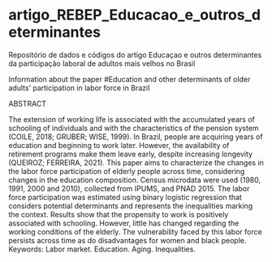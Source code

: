 # artigo_REBEP_Educacao_e_outros_determinantes
Repositório de dados e códigos do artigo Educaçao e outros determinantes da participação laboral de adultos mais velhos no Brasil

Information about the paper
#Education and other determinants of older adults’ participation in labor force in Brazil

ABSTRACT

The extension of working life is associated with the accumulated years of schooling of individuals and with the characteristics of the pension system (COILE, 2018; GRUBER; WISE, 1999). In Brazil, people are acquiring years of education and beginning to work later. However, the availability of retirement programs make them leave early, despite increasing longevity (QUEIROZ; FERREIRA, 2021). This paper aims to characterize the changes in the labor force participation of elderly people across time, considering changes in the education composition. Census microdata were used (1980, 1991, 2000 and 2010), collected from IPUMS, and PNAD 2015. The labor force participation was estimated using binary logistic regression that considers potential determinants and represents the inequalities marking the context. Results show that the propensity to work is positively associated with schooling. However, little has changed regarding the working conditions of the elderly. The vulnerability faced by this labor force persists across time as do disadvantages for women and black people.
Keywords: Labor market. Education. Aging. Inequalities.
